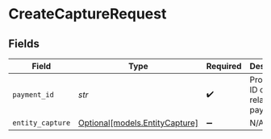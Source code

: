 # CreateCaptureRequest


## Fields

| Field                                                        | Type                                                         | Required                                                     | Description                                                  | Example                                                      |
| ------------------------------------------------------------ | ------------------------------------------------------------ | ------------------------------------------------------------ | ------------------------------------------------------------ | ------------------------------------------------------------ |
| `payment_id`                                                 | *str*                                                        | :heavy_check_mark:                                           | Provide the ID of the related payment.                       | tr_5B8cwPMGnU                                                |
| `entity_capture`                                             | [Optional[models.EntityCapture]](../models/entitycapture.md) | :heavy_minus_sign:                                           | N/A                                                          |                                                              |
